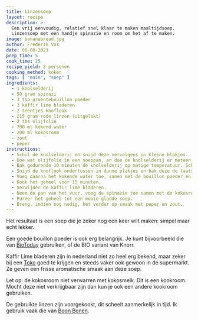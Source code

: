 ```yaml
---
title: Linzensoep
layout: recipe
description: >-
  Een vrij eenvoudig, relatief snel klaar te maken maaltijdsoep. 
  Linzensoep met een handje spinazie en room om het af te maken.
image: bananabread.jpg
author: Frederik Vos
date: 08-08-2023
prep_time: 5
cook_time: 25
recipe_yield: 2 personen
cooking_method: koken
tags: [ "main", "soep" ]
ingredients:
  - 1 knolselderij
  - 50 gram spinazi
  - 3 tsp groentebouillon poeder
  - 3 kaffir lime bladeren
  - 2 teentjes knoflook
  - 215 gram rode linzen (uitgelekt)
  - 2 tbs olijfolie
  - 700 ml kokend water
  - 200 ml kokosroom
  - zout
  - peper
instructions:
  - Schil de knolselderij en snijd deze vervolgens in kleine blokjes.
  - Doe wat olijfolie in een soeppan, en doe de knolselderij er meteen bij. 
  - Bak gedurende 10 minuten de knolselderij op matige temperatuur. Schep regelmatig om.
  - Snijd de knoflook ondertussen in dunne plakjes en bak deze de laatste 2 minuten mee.
  - Voeg daarna het kokende water toe, samen met de bouillon poeder en de kaffir lime bladeren.
  - Kook het geheel voor 15 minuten.  
  - Verwijder de kaffir lime bladeren.
  - Neem de pan van het vuur, voeg de spinazie toe samen met de kokosroom. 
  - Pureer het geheel tot een mooie gladde soep.
  - Breng, indien nog nodig, het verder op smaak met peper en zout.
---
```


Het resultaat is een soep die je zeker nog een keer wilt maken: 
simpel maar echt lekker. 

Een goede bouillon poeder is ook erg belangrijk. Je kunt bijvoorbeeld die van [BioToday](https://www.biotoday.bio/en/bouillonpoeder/) gebruiken,
of de BIO variant van Knorr.  

Kaffir Lime bladeren zijn in nederland niet zo heel erg bekend, maar zeker bij een [Toko](https://www.tjinstoko.eu/en/dried-kaffir-lime-leaves-10g.html)
goed te krijgen en steeds vaker ook gewoon in de supermarkt. Ze geven een frisse aromatische smaak aan deze soep. 

Let op: de kokosroom niet verwarren met kokosmelk. Dit is een kookroom.
Mocht deze niet verkrijgbaar zijn dan kun je ook een andere kookroom gebruiken. 

De gebruikte linzen zijn voorgekookt, dit scheelt aanmerkelijk in tijd. Ik gebruik vaak die van [Boon Bonen](https://www.boonbonen.nl/product/linzen/).
